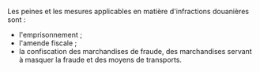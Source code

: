 Les peines et les mesures applicables en matière
d'infractions douanières sont :
- l'emprisonnement ;
- l'amende fiscale ;
- la confiscation des marchandises de fraude, des marchandises servant à
masquer la fraude et des moyens de transports.